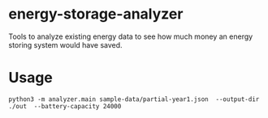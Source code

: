 # energy-storage-analyzer
Tools to analyze existing energy data to see how much money an energy storing system would have saved.

# Usage
`python3 -m analyzer.main sample-data/partial-year1.json  --output-dir ./out  --battery-capacity 24000`

